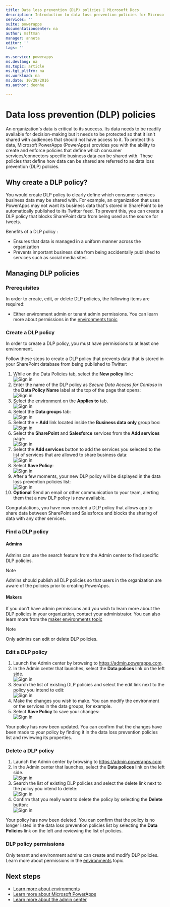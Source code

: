 ```yaml
---
title: Data loss prevention (DLP) policies | Microsoft Docs
description: Introduction to data loss prevention policies for Microsoft PowerApps.
services: ''
suite: powerapps
documentationcenter: na
author: msftman
manager: anneta
editor: ''
tags: ''

ms.service: powerapps
ms.devlang: na
ms.topic: article
ms.tgt_pltfrm: na
ms.workload: na
ms.date: 10/28/2016
ms.author: deonhe

---
```

# Data loss prevention (DLP) policies

An organization's data is critical to its success. Its data needs to be readily available for decision-making but it needs to be protected so that it isn't shared with audiences that should not have access to it. To protect this data, Microsoft PowerApps (PowerApps) provides you with the ability to create and enforce policies that define which consumer services/connectors specific business data can be shared with. These policies that define how data can be shared are referred to as data loss prevention (DLP) policies.  

## Why create a DLP policy?
You would create DLP policy to clearly define which consumer services business data may be shared with. For example, an organization that uses PowerApps may not want its business data that's stored in SharePoint to be automatically published to its Twitter feed. To prevent this, you can create a DLP policy that blocks SharePoint data from being used as the source for tweets.

Benefits of a DLP policy
:
* Ensures that data is managed in a uniform manner across the organization  
* Prevents important business data from being accidentally published to services such as social media sites.   

## Managing DLP policies
### Prerequisites
In order to create, edit, or delete DLP policies, the following items are required:

* Either environment admin or tenant admin permissions. You can learn more about permissions in the [environments topic](administrator/environments-administration.md)

### Create a DLP policy
In order to create a DLP policy, you must have permissions to at least one environment.  

Follow these steps to create a DLP policy that prevents data that is stored in your SharePoint database from being published to Twitter:  

1. While on the Data Policies tab, select the **New policy** link:  
   ![Sign in](./media/prevent-data-loss/create-policy-1.png)    
2. Enter the name of the DLP policy as *Secure Data Access for Contoso* in the **Data Policy Name** label at the top of the page that opens:   
   ![Sign in](./media/prevent-data-loss/create-policy-2.png)  
3. Select the [environment](administrator/environments-administration.md) on the **Applies to** tab.  
   ![Sign in](./media/prevent-data-loss/create-policy-3.png)  
4. Select the **Data groups** tab:  
   ![Sign in](./media/prevent-data-loss/create-policy-4.png)  
5. Select the **+ Add** link located inside the **Business data only** group box:    
   ![Sign in](./media/prevent-data-loss/create-policy-5.png)  
6. Select the **SharePoint** and **Salesforce** services from the **Add services** page:  
   ![Sign in](./media/prevent-data-loss/create-policy-6.png)  
7. Select the **Add services** button to add the services you selected to the list of services that are allowed to share business data:    
   ![Sign in](./media/prevent-data-loss/create-policy-7.png)  
8. Select **Save Policy**:  
   ![Sign in](./media/prevent-data-loss/create-policy-8.png)  
9. After a few moments, your new DLP policy will be displayed in the data loss prevention policies list:  
   ![Sign in](./media/prevent-data-loss/create-policy-9.png)  
10. **Optional** Send an email or other communication to your team, alerting them that a new DLP policy is now available.

Congratulations, you have now created a DLP policy that allows app to share data between SharePoint and Salesforce and blocks the sharing of data with any other services.  

### Find a DLP policy
#### Admins
Admins can use the search feature from the Admin center to find specific DLP policies.  

> [!NOTE]
> Admins should publish all DLP policies so that users in the organization are aware of the policies prior to creating PowerApps.

#### Makers
If you don't have admin permissions and you wish to learn more about the DLP policies in your organization, contact your administrator. You can also learn more from the [maker environments topic](administrator/environments-overview.md)  

> [!NOTE]
> Only admins can edit or delete DLP policies.  

### Edit a DLP policy
1. Launch the Admin center by browsing to https://admin.powerapps.com.   
2. In the Admin center that launches, select the **Data polices** link on the left side.  
   ![Sign in](./media/prevent-data-loss/2.png)  
3. Search the list of existing DLP policies and select the edit link next to the policy you intend to edit:  
   ![Sign in](./media/prevent-data-loss/3.png)  
4. Make the changes you wish to make. You can modify the environment or the services in the data groups, for example.  
5. Select **Save Policy** to save your changes:  
   ![Sign in](./media/prevent-data-loss/create-policy-8.png)  

Your policy has now been updated. You can confirm that the changes have been made to your policy by finding it in the data loss prevention policies list and reviewing its properties.   

### Delete a DLP policy
1. Launch the Admin center by browsing to https://admin.powerapps.com    
2. In the Admin center that launches, select the **Data polices** link on the left side.  
   ![Sign in](./media/prevent-data-loss/2.png)  
3. Search the list of existing DLP policies and select the delete link next to the policy you intend to delete:  
   ![Sign in](./media/prevent-data-loss/3-delete.png)  
4. Confirm that you really want to delete the policy by selecting the **Delete** button:  
   ![Sign in](./media/prevent-data-loss/4.png)  

Your policy has now been deleted. You can confirm that the policy is no longer listed in the data loss prevention policies list by selecting the **Data Policies** link on the left and reviewing the list of policies.   

### DLP policy permissions
Only tenant and environment admins can create and modify DLP policies. Learn more about permissions in the [environments](administrator/environments-administration.md) topic.  

## Next steps
* [Learn more about environments](administrator/environments-administration.md)  
* [Learn more about Microsoft PowerApps](maker/getting-started.md)  
* [Learn more about the admin center](introduction-to-the-admin-center.md)  

